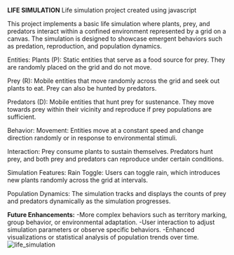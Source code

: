 **LIFE SIMULATION**
 Life simulation project created using javascript

This project implements a basic life simulation where plants, prey, and predators interact within a confined environment represented by a grid on a canvas. The simulation is designed to showcase emergent behaviors such as predation, reproduction, and population dynamics.

Entities:
Plants (P): Static entities that serve as a food source for prey. They are randomly placed on the grid and do not move.

Prey (R): Mobile entities that move randomly across the grid and seek out plants to eat. Prey can also be hunted by predators.

Predators (D): Mobile entities that hunt prey for sustenance. They move towards prey within their vicinity and reproduce if prey populations are sufficient.

Behavior:
Movement: Entities move at a constant speed and change direction randomly or in response to environmental stimuli.

Interaction: Prey consume plants to sustain themselves. Predators hunt prey, and both prey and predators can reproduce under certain conditions.

Simulation Features:
Rain Toggle: Users can toggle rain, which introduces new plants randomly across the grid at intervals.

Population Dynamics: The simulation tracks and displays the counts of prey and predators dynamically as the simulation progresses.

**Future Enhancements:**
     -More complex behaviors such as territory marking, group behavior, or environmental adaptation.
     -User interaction to adjust simulation parameters or observe specific behaviors.
     -Enhanced visualizations or statistical analysis of population trends over time.
     ![life_simulation](https://github.com/Tedmyles/LIFE-SIMULATION-IN-JAVASCRIPT/assets/134784483/c4cd7445-4f7a-4294-8f00-d51b40e62462)
